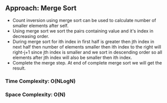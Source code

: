 ## Approach: Merge Sort
* Count inversion using merge sort can be used to calculate number of smaller elements after self.
* Using merge sort we sort the pairs containing value and it's index in decreasing order.
* During merge sort for ith index in first half is greater then jth index in next half then number of elements smaller then ith index to the right will right-j+1 since jth index is smaller and we sort in descending order so all elements after jth index will also be smaller then ith index.
* Complete the merge step. At end of complete merge sort we will get the result.
​
### Time Complexity: O(NLogN)
### Space Complexity: O(N)